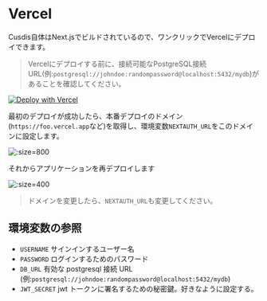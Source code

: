 # Vercel

Cusdis自体はNext.jsでビルドされているので、ワンクリックでVercelにデプロイできます。

> Vercelにデプロイする前に、接続可能なPostgreSQL接続URL(例:`postgresql://johndoe:randompassword@localhost:5432/mydb`)があることを確認してください。

[![Deploy with Vercel](https://vercel.com/button)](https://vercel.com/new/git/clone?repository-url=https%3A%2F%2Fgithub.com%2Fdjyde%2Fcusdis&env=USERNAME,PASSWORD,DB_URL,JWT_SECRET&envDescription=Environment%20variables%20reference&envLink=https%3A%2F%2Fcusdis.com%2Fdoc)

最初のデプロイが成功したら、本番デプロイのドメイン(`https://foo.vercel.app`など)を取得し、環境変数`NEXTAUTH_URL`をこのドメインに設定します。

![](../images/y3FkAY.png ':size=800')

それからアプリケーションを再デプロイします

![](../images/redeploy.png ':size=400')


> ドメインを変更したら、`NEXTAUTH_URL`も変更してください。

## 環境変数の参照

- `USERNAME` サインインするユーザー名
- `PASSWORD` ログインするためのパスワード
- `DB_URL` 有効な postgresql 接続 URL (例:`postgresql://johndoe:randompassword@localhost:5432/mydb`)
- `JWT_SECRET` jwt トークンに署名するための秘密鍵。好きなように設定する。